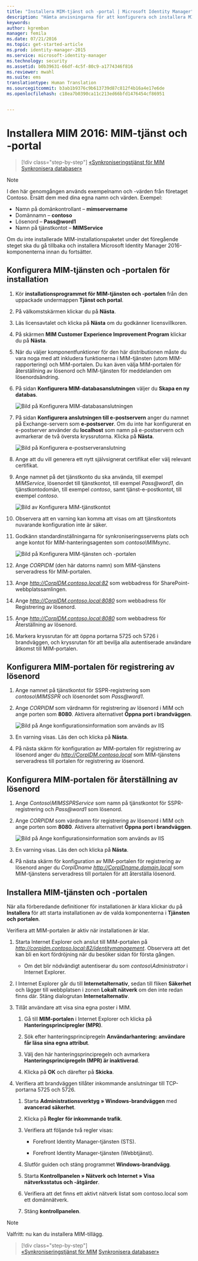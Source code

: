 ```yaml
---
title: "Installera MIM-tjänst och -portal | Microsoft Identity Manager"
description: "Hämta anvisningarna för att konfigurera och installera MIM-tjänsten och -portalen för Microsoft Identity Manager 2016"
keywords: 
author: kgremban
manager: femila
ms.date: 07/21/2016
ms.topic: get-started-article
ms.prod: identity-manager-2015
ms.service: microsoft-identity-manager
ms.technology: security
ms.assetid: b0b39631-66df-4c5f-80c9-a1774346f816
ms.reviewer: mwahl
ms.suite: ems
translationtype: Human Translation
ms.sourcegitcommit: b3ab1b9376c9b613739d87c812f4b16a4e17e6de
ms.openlocfilehash: c18ea7b0390ca11c213ed66bfd1476454cf86951


---
```


# Installera MIM 2016: MIM-tjänst och -portal

>[!div class="step-by-step"]
[«Synkroniseringstjänst för MIM](install-mim-sync.md)
[Synkronisera databaser»](install-mim-sync-ad-service.md)

> [!NOTE]
> I den här genomgången används exempelnamn och -värden från företaget Contoso. Ersätt dem med dina egna namn och värden. Exempel:
> - Namn på domänkontrollant – **mimservername**
> - Domännamn – **contoso**
> - Lösenord – **Pass@word1**
> - Namn på tjänstkontot – **MIMService**

Om du inte installerade MIM-installationspaketet under det föregående steget ska du gå tillbaka och installera Microsoft Identity Manager 2016-komponenterna innan du fortsätter.


## Konfigurera MIM-tjänsten och -portalen för installation

1. Kör **installationsprogrammet för MIM-tjänsten och -portalen** från den uppackade undermappen **Tjänst och portal**.

2. På välkomstskärmen klickar du på **Nästa**.

3. Läs licensavtalet och klicka på **Nästa** om du godkänner licensvillkoren.

4. På skärmen **MIM Customer Experience Improvement Program** klickar du på **Nästa**.

5. När du väljer komponentfunktioner för den här distributionen måste du vara noga med att inkludera funktionerna i MIM-tjänsten (utom MIM-rapportering) och MIM-portalen. Du kan även välja MIM-portalen för återställning av lösenord och MIM-tjänsten för meddelanden om lösenordsändring.

6. På sidan **Konfigurera MIM-databasanslutningen** väljer du **Skapa en ny databas**.

    ![Bild på Konfigurera MIM-databasanslutningen](media/MIM-Install10.png)

7. På sidan **Konfigurera anslutningen till e-postservern** anger du namnet på Exchange-servern som **e-postserver**. Om du inte har konfigurerat en e-postserver använder du **localhost** som namn på e-postservern och avmarkerar de två översta kryssrutorna. Klicka på **Nästa**.

    ![Bild på Konfigurera e-postserveranslutning](media/MIM-Install11.png)

8. Ange att du vill generera ett nytt självsignerat certifikat eller välj relevant certifikat.

9. Ange namnet på det tjänstkonto du ska använda, till exempel *MIMService*, lösenordet till tjänstkontot, till exempel *Pass@word1*, din tjänstkontodomän, till exempel *contoso*, samt tjänst-e-postkontot, till exempel *contoso*.

    ![Bild av Konfigurera MIM-tjänstkontot](media/MIM-Install12.png)

10. Observera att en varning kan komma att visas om att tjänstkontots nuvarande konfiguration inte är säker.

11. Godkänn standardinställningarna för synkroniseringsserverns plats och ange kontot för MIM-hanteringsagenten som *contoso\MIMsync*.

    ![Bild på Konfigurera MIM-tjänsten och -portalen](media/MIM-Install13.png)

12. Ange *CORPIDM* (den här datorns namn) som MIM-tjänstens serveradress för MIM-portalen.

13. Ange *http://CorpIDM.contoso.local:82* som webbadress för SharePoint-webbplatssamlingen.

14. Ange *http://CorpIDM.contoso.local:8080* som webbadress för Registrering av lösenord.

15. Ange *http://CorpIDM.contoso.local:8080* som webbadress för Återställning av lösenord.

16. Markera kryssrutan för att öppna portarna 5725 och 5726 i brandväggen, och kryssrutan för att bevilja alla autentiserade användare åtkomst till MIM-portalen.

## Konfigurera MIM-portalen för registrering av lösenord

1.  Ange namnet på tjänstkontot för SSPR-registrering som *contoso\MIMSSPR* och lösenordet som *Pass@word1*.

2.  Ange *CORPIDM* som värdnamn för registrering av lösenord i MIM och ange porten som **8080**. Aktivera alternativet **Öppna port i brandväggen**.

    ![Bild på Ange konfigurationsinformation som används av IIS](media/MIM-Install14.png)

3.  En varning visas. Läs den och klicka på **Nästa**.

4. På nästa skärm för konfiguration av MIM-portalen för registrering av lösenord anger du *http://CorpIDM.contoso.local* som MIM-tjänstens serveradress till portalen för registrering av lösenord.

## Konfigurera MIM-portalen för återställning av lösenord

1.  Ange *Contoso\MIMSSPRService* som namn på tjänstkontot för SSPR-registrering och *Pass@word1* som lösenord.

2.  Ange *CORPIDM* som värdnamn för registrering av lösenord i MIM och ange porten som **8080**. Aktivera alternativet **Öppna port i brandväggen**.

    ![Bild på Ange konfigurationsinformation som används av IIS](media/MIM-Install15.png)

3.  En varning visas. Läs den och klicka på **Nästa**.

4. På nästa skärm för konfiguration av MIM-portalen för registrering av lösenord anger du *CorpIDname http://CorpIDname.domain.local* som MIM-tjänstens serveradress till portalen för att återställa lösenord.

## Installera MIM-tjänsten och -portalen

När alla förberedande definitioner för installationen är klara klickar du på **Installera** för att starta installationen av de valda komponenterna i **Tjänsten och portalen**.

Verifiera att MIM-portalen är aktiv när installationen är klar.

1. Starta Internet Explorer och anslut till MIM-portalen på  *http://corpidm.contoso.local:82/identitymanagement*. Observera att det kan bli en kort fördröjning när du besöker sidan för första gången.

    - Om det blir nödvändigt autentiserar du som *contoso\Administrator* i Internet Explorer.

2. I Internet Explorer går du till **Internetalternativ**, sedan till fliken **Säkerhet** och lägger till webbplatsen i zonen **Lokalt nätverk** om den inte redan finns där.  Stäng dialogrutan **Internetalternativ**.

3. Tillåt användare att visa sina egna poster i MIM.

    1.  Gå till **MIM-portalen** i Internet Explorer och klicka på **Hanteringsprincipregler (MPR)**.

    2.  Sök efter hanteringsprincipregeln **Användarhantering: användare får läsa sina egna attribut**.

    3.  Välj den här hanteringsprincipregeln och avmarkera **Hanteringsprincipregeln (MPR) är inaktiverad**.

    4.  Klicka på **OK** och därefter på **Skicka**.

4.  Verifiera att brandväggen tillåter inkommande anslutningar till TCP-portarna 5725 och 5726.

    1.  Starta **Administrationsverktyg » Windows-brandväggen** med **avancerad säkerhet**.

    2.  Klicka på **Regler för inkommande trafik**.

    3.  Verifiera att följande två regler visas:

        -   Forefront Identity Manager-tjänsten (STS).

        -   Forefront Identity Manager-tjänsten (Webbtjänst).

    4.  Slutför guiden och stäng programmet **Windows-brandvägg**.

    5.  Starta **Kontrollpanelen » Nätverk och Internet » Visa nätverksstatus och -åtgärder**.

    6.  Verifiera att det finns ett aktivt nätverk listat som contoso.local som ett domännätverk.

    7.  Stäng **kontrollpanelen**.

> [!NOTE]
> Valfritt: nu kan du installera MIM-tillägg.

>[!div class="step-by-step"]  
[«Synkroniseringstjänst för MIM](install-mim-sync.md)
[Synkronisera databaser»](install-mim-sync-ad-service.md)



<!--HONumber=Jul16_HO3-->


